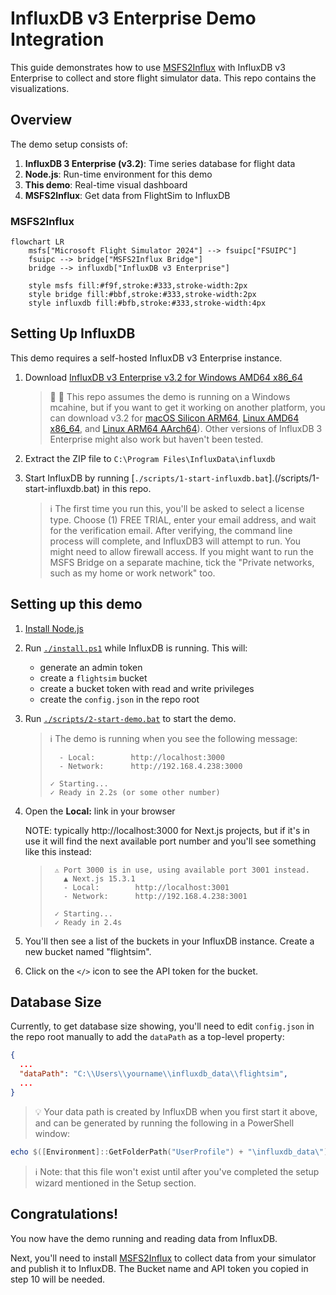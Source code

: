 # InfluxDB v3 Enterprise Demo Integration

This guide demonstrates how to use [MSFS2Influx](https://github.com/influx-demo/msfs2influxdb3-enterprise) with InfluxDB v3 Enterprise to collect and store flight simulator data. This repo contains the visualizations.

## Overview

The demo setup consists of:

1. **InfluxDB 3 Enterprise (v3.2)**: Time series database for flight data
2. **Node.js**: Run-time environment for this demo
3. **This demo**: Real-time visual dashboard
4. **MSFS2Influx**: Get data from FlightSim to InfluxDB

### MSFS2Influx

```mermaid
flowchart LR
    msfs["Microsoft Flight Simulator 2024"] --> fsuipc["FSUIPC"]
    fsuipc --> bridge["MSFS2Influx Bridge"]
    bridge --> influxdb["InfluxDB v3 Enterprise"]

    style msfs fill:#f9f,stroke:#333,stroke-width:2px
    style bridge fill:#bbf,stroke:#333,stroke-width:2px
    style influxdb fill:#bfb,stroke:#333,stroke-width:4px
```

## Setting Up InfluxDB

This demo requires a self-hosted InfluxDB v3 Enterprise instance.

1. Download [InfluxDB v3 Enterprise v3.2 for Windows AMD64 x86_64](https://dl.influxdata.com/influxdb/releases/influxdb3-enterprise-3.2.0-windows_amd64.zip)

   > 🍏 🐧 This repo assumes the demo is running on a Windows mcahine, but if you want to get it working on another platform, you can download v3.2 for [macOS Silicon ARM64](https://dl.influxdata.com/influxdb/releases/influxdb3-enterprise-3.2.0_darwin_arm64.tar.gz), [Linux AMD64 x86_64](https://dl.influxdata.com/influxdb/releases/influxdb3-enterprise-3.2.0_linux_amd64.tar.gz), and [Linux ARM64 AArch64](https://dl.influxdata.com/influxdb/releases/influxdb3-enterprise-3.2.0_linux_amd64.tar.gz)). Other versions of InfluxDB 3 Enterprise might also work but haven't been tested.

2. Extract the ZIP file to `C:\Program Files\InfluxData\influxdb`

3. Start InfluxDB by running [`./scripts/1-start-influxdb.bat`].(/scripts/1-start-influxdb.bat) in this repo.

   > ℹ️ The first time you run this, you'll be asked to select a license type. Choose (1) FREE TRIAL, enter your email address, and wait for the verification email. After verifying, the command line process will complete, and InfluxDB3 will attempt to run. You might need to allow firewall access. If you might want to run the MSFS Bridge on a separate machine, tick the "Private networks, such as my home or work network" too. 

## Setting up this demo

1. [Install Node.js](https://nodejs.org/en/download/)

2. Run [`./install.ps1`](./install.ps1) while InfluxDB is running. This will:
    - generate an admin token
    - create a `flightsim` bucket
    - create a bucket token with read and write privileges
    - create the `config.json` in the repo root

3. Run [`./scripts/2-start-demo.bat`](./scripts/2-start-demo.bat) to start the demo.

   > ℹ️ The demo is running when you see the following message:
   >  ```
   >    - Local:        http://localhost:3000
   >    - Network:      http://192.168.4.238:3000
   >
   >  ✓ Starting...
   >  ✓ Ready in 2.2s (or some other number)
   >  ```

4. Open the **Local:** link in your browser

   NOTE: typically http://localhost:3000 for Next.js projects, but if it's in use it will find the next available port number and you'll see something like this instead:

   > ```
   >  ⚠ Port 3000 is in use, using available port 3001 instead.
   >    ▲ Next.js 15.3.1
   >    - Local:        http://localhost:3001
   >    - Network:      http://192.168.4.238:3001
   > 
   >  ✓ Starting...
   >  ✓ Ready in 2.4s
   > ```

5. You'll then see a list of the buckets in your InfluxDB instance. Create a new bucket named "flightsim".

6. Click on the `</>` icon to see the API token for the bucket.

## Database Size

Currently, to get database size showing, you'll need to edit `config.json` in the repo root manually to add the `dataPath` as a top-level property:

```json
{
  ...
  "dataPath": "C:\\Users\\yourname\\influxdb_data\\flightsim",
  ...
}
```

> 💡 Your data path is created by InfluxDB when you first start it above, and can be generated by running the following in a PowerShell window:

```powershell
echo $([Environment]::GetFolderPath("UserProfile") + "\influxdb_data\")
```

> ℹ️ Note: that this file won't exist until after you've completed the setup wizard mentioned in the Setup section.

## Congratulations!

You now have the demo running and reading data from InfluxDB.

Next, you'll need to install [MSFS2Influx](https://github.com/influx-demo/msfs2influxdb3-enterprise) to collect data from your simulator and publish it to InfluxDB. The Bucket name and API token you copied in step 10 will be needed.
